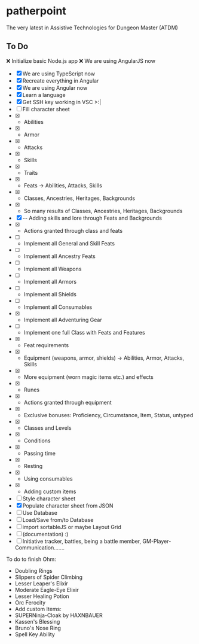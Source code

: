 # patherpoint
The very latest in Assistive Technologies for Dungeon Master (ATDM)

## To Do

:x: Initialize basic Node.js app
:x: We are using AngularJS now
- [x] We are using TypeScript now
- [x] Recreate everything in Angular
- [x] We are using Angular now
- [x] Learn a language
- [x] Get SSH key working in VSC >:|
- [ ] Fill character sheet
- [x] - Abilities
- [x] - Armor
- [x] - Attacks
- [x] - Skills
- [x] - Traits
- [x] - Feats -> Abilities, Attacks, Skills
- [x] - Classes, Ancestries, Heritages, Backgrounds
- [x] - So many results of Classes, Ancestries, Heritages, Backgrounds
- [x] -- Adding skills and lore through Feats and Backgrounds
- [x] - Actions granted through class and feats
- [ ] - Implement all General and Skill Feats
- [ ] - Implement all Ancestry Feats
- [ ] - Implement all Weapons
- [ ] - Implement all Armors
- [ ] - Implement all Shields
- [ ] - Implement all Consumables
- [x] - Implement all Adventuring Gear
- [ ] - Implement one full Class with Feats and Features
- [x] - Feat requirements
- [x] - Equipment (weapons, armor, shields) -> Abilities, Armor, Attacks, Skills
- [x] - More equipment (worn magic items etc.) and effects
- [x] - Runes
- [x] - Actions granted through equipment
- [x] - Exclusive bonuses: Proficiency, Circumstance, Item, Status, untyped
- [x] - Classes and Levels
- [x] - Conditions
- [x] - Passing time
- [x] - Resting
- [x] - Using consumables
- [x] - Adding custom items
- [ ] Style character sheet
- [x] Populate character sheet from JSON
- [ ] Use Database
- [ ] Load/Save from/to Database
- [ ] import sortableJS or maybe Layout Grid
- [ ] (documentation) :)
- [ ] Initiative tracker, battles, being a battle member, GM-Player-Communication.......

To do to finish Ohm:
- Doubling Rings
- Slippers of Spider Climbing
- Lesser Leaper's Elixir
- Moderate Eagle-Eye Elixir
- Lesser Healing Potion
- Orc Ferocity
- Add custom Items:
- SUPERNinja-Cloak by HAXNBAUER
- Kassen's Blessing
- Bruno's Nose Ring
- Spell Key Ability